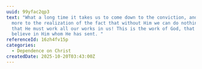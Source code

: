 ```yaml
---
uuid: 99yfac2qp3
text: "What a long time it takes us to come down to the conviction, and still
  more to the realization of the fact that without Him we can do nothing, but
  that He must work all our works in us! This is the work of God, that ye
  believe in Him whom He has sent. "
referenceId: 16zh4fv15p
categories:
  - Dependence on Christ
createdDate: 2025-10-20T03:43:00Z
---
```

